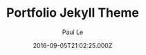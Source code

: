 ---
title: Portfolio Jekyll Theme
github: https://github.com/LeNPaul/portfolio-jekyll-theme
demo: https://lenpaul.github.io/portfolio-jekyll-theme/
author: Paul Le
ssg:
  - Jekyll
cms:
  - Markdown
date: 2016-09-05T21:02:25.000Z
description: Personal portfolio theme powered by Jekyll and GitHub Pages
draft: true
publish_date: '2016-09-05T21:02:25Z'
update_date: '2022-06-02T14:45:27Z'
github_star: 173
github_fork: 226
---